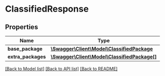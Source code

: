 # ClassifiedResponse

## Properties
Name | Type | Description | Notes
------------ | ------------- | ------------- | -------------
**base_package** | [**\Swagger\Client\Model\ClassifiedPackage**](ClassifiedPackage.md) |  | 
**extra_packages** | [**\Swagger\Client\Model\ClassifiedPackage[]**](ClassifiedPackage.md) |  | 

[[Back to Model list]](../../README.md#documentation-for-models) [[Back to API list]](../../README.md#documentation-for-api-endpoints) [[Back to README]](../../README.md)

